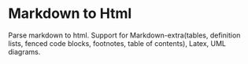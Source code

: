# Markdown to Html

Parse markdown to html. Support for Markdown-extra(tables, definition lists, fenced code blocks, footnotes, table of contents), Latex, UML diagrams.

